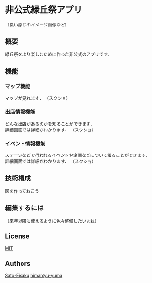 # 非公式緑丘祭アプリ
（良い感じのイメージ画像など）

## 概要
緑丘祭をより楽しむために作った非公式のアプリです．

## 機能
### マップ機能
マップが見れます．
（スクショ）

### 出店情報機能
どんな出店があるのかを知ることができます．  
詳細画面では詳細がわかります．
（スクショ）

### イベント情報機能
ステージなどで行われるイベントや企画などについて知ることができます．  
詳細画面では詳細がわかります．
（スクショ）

## 技術構成
図を作っておこう

## 編集するには
（来年以降も使えるように色々整備したいよね）

## License
[MIT](LICENSE)

## Authors
[Sato-Eisaku](https://github.com/Sato-Eisaku)
[himantyu-yuma](https://github.com/himantyu-yuma)
